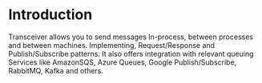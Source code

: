 # Introduction

Transceiver allows you to send messages In-process, between processes and between machines. Implementing, Request/Response and Publish/Subscribe patterns. It also offers integration with relevant queuing Services like AmazonSQS, Azure Queues, Google Publish/Subscribe, RabbitMQ, Kafka and others.